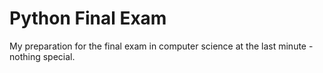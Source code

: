 # Python Final Exam
 My preparation for the final exam in computer science at the last minute - nothing special.